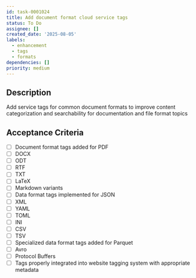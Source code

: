 ```yaml
---
id: task-0001024
title: Add document format cloud service tags
status: To Do
assignee: []
created_date: '2025-08-05'
labels:
  - enhancement
  - tags
  - formats
dependencies: []
priority: medium
---
```


## Description

Add service tags for common document formats to improve content categorization and searchability for documentation and file format topics

## Acceptance Criteria

- [ ] Document format tags added for PDF
- [ ] DOCX
- [ ] ODT
- [ ] RTF
- [ ] TXT
- [ ] LaTeX
- [ ] Markdown variants
- [ ] Data format tags implemented for JSON
- [ ] XML
- [ ] YAML
- [ ] TOML
- [ ] INI
- [ ] CSV
- [ ] TSV
- [ ] Specialized data format tags added for Parquet
- [ ] Avro
- [ ] Protocol Buffers
- [ ] Tags properly integrated into website tagging system with appropriate metadata

